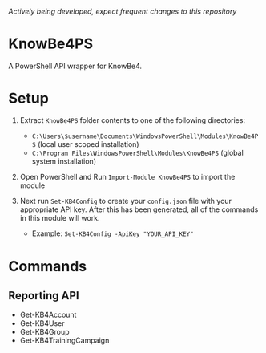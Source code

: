 ###### Actively being developed, expect frequent changes to this repository

# KnowBe4PS
A PowerShell API wrapper for KnowBe4.

# Setup

1. Extract `KnowBe4PS` folder contents to one of the following directories:
    - `C:\Users\$username\Documents\WindowsPowerShell\Modules\KnowBe4PS` (local user scoped installation)
    - `C:\Program Files\WindowsPowerShell\Modules\KnowBe4PS` (global system installation)
    
2. Open PowerShell and Run `Import-Module KnowBe4PS` to import the module  

3. Next run `Set-KB4Config` to create your `config.json` file with your appropriate API key. After this has been generated, all of the commands in this module will work.

    - Example: `Set-KB4Config -ApiKey "YOUR_API_KEY"`

# Commands
## Reporting API
- Get-KB4Account
- Get-KB4User
- Get-KB4Group
- Get-KB4TrainingCampaign
